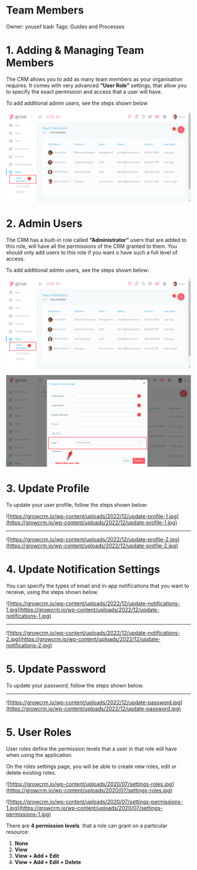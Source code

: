 # Team Members

Owner: yousef badr
Tags: Guides and Processes

# 1. ****Adding & Managing Team Members****

The CRM allows you to add as many team members as your organisation requires. It comes with very advanced **“User Role”** settings, that allow you to specify the exact permission and access that a user will have.

To add additional admin users, see the steps shown below

![Untitled](Team%20Members%205e6171ec43b74399aad61f2b686160fe/Untitled.png)

# 2. **Admin Users**

The CRM has a built-in role called **“Administrator”** users that are added to this role, will have all the permissions of the CRM granted to them. You should only add users to this role if you want o have such a full level of access.

To add additional admin users, see the steps shown below:

![Untitled](Team%20Members%205e6171ec43b74399aad61f2b686160fe/Untitled%201.png)

![Untitled](Team%20Members%205e6171ec43b74399aad61f2b686160fe/Untitled%202.png)

# 3. ****Update Profile****

To update your user profile, follow the steps shown below:

![https://growcrm.io/wp-content/uploads/2022/12/update-profile-1.jpg](https://growcrm.io/wp-content/uploads/2022/12/update-profile-1.jpg)

---

![https://growcrm.io/wp-content/uploads/2022/12/update-profile-2.jpg](https://growcrm.io/wp-content/uploads/2022/12/update-profile-2.jpg)

# 4. ****Update Notification Settings****

You can specify the types of email and in-app notifications that you want to receive, using the steps shown below.

![https://growcrm.io/wp-content/uploads/2022/12/update-notifications-1.jpg](https://growcrm.io/wp-content/uploads/2022/12/update-notifications-1.jpg)

---

![https://growcrm.io/wp-content/uploads/2022/12/update-notifications-2.jpg](https://growcrm.io/wp-content/uploads/2022/12/update-notifications-2.jpg)

# 5. **Update Password**

To update your password, follow the steps shown below.

---

![https://growcrm.io/wp-content/uploads/2022/12/update-password.jpg](https://growcrm.io/wp-content/uploads/2022/12/update-password.jpg)

# 5. **User Roles**

User roles define the permission levels that a user in that role will have when using the application.

On the roles settings page, you will be able to create new roles, edit or delete existing roles.

![https://growcrm.io/wp-content/uploads/2020/07/settings-roles.jpg](https://growcrm.io/wp-content/uploads/2020/07/settings-roles.jpg)

![https://growcrm.io/wp-content/uploads/2020/07/settings-permissions-1.jpg](https://growcrm.io/wp-content/uploads/2020/07/settings-permissions-1.jpg)

There are **4 permission levels**  that a role can grant on a particular resource:

1. **None** 
2. **View**
3. **View + Add + Edit** 
4. **View + Add + Edit + Delete**